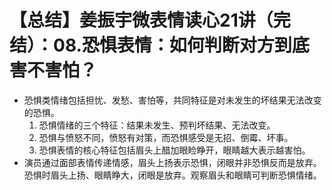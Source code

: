 # 【总结】姜振宇微表情读心21讲（完结）：08.恐惧表情：如何判断对方到底害不害怕？

-   恐惧类情绪包括担忧、发愁、害怕等，共同特征是对未发生的坏结果无法改变的恐惧。
    1.  恐惧情绪的三个特征：结果未发生、预判坏结果、无法改变。
    2.  恐惧与愤怒不同，愤怒有对策，而恐惧感受是无招、倒霉、坏事。
    3.  恐惧表情的核心特征包括眉头上醋加眼睑睁开，眼睛越大表示越害怕。
-   演员通过面部表情传递情感，眉头上扬表示恐惧，闭眼并非恐惧反而是放弃。恐惧时眉头上扬、眼睛睁大，闭眼是放弃。观察眉头和眼睛可判断恐惧情绪。